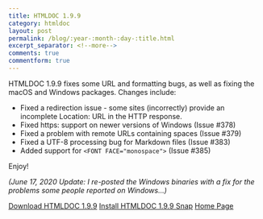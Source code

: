 ```yaml
---
title: HTMLDOC 1.9.9
category: htmldoc
layout: post
permalink: /blog/:year-:month-:day-:title.html
excerpt_separator: <!--more-->
comments: true
commentform: true
---
```


HTMLDOC 1.9.9 fixes some URL and formatting bugs, as well as fixing the macOS
and Windows packages. Changes include:

- Fixed a redirection issue - some sites (incorrectly) provide an incomplete
  Location: URL in the HTTP response.
- Fixed https: support on newer versions of Windows (Issue #378)
- Fixed a problem with remote URLs containing spaces (Issue #379)
- Fixed a UTF-8 processing bug for Markdown files (Issue #383)
- Added support for `<FONT FACE="monospace">` (Issue #385)

Enjoy!

*(June 17, 2020 Update: I re-posted the Windows binaries with a fix for the
problems some people reported on Windows...)*

<a class="btn btn-primary" href="https://github.com/michaelrsweet/htmldoc/releases/tag/v1.9.9">Download HTMLDOC 1.9.9</a>
<a class="btn btn-default" href="https://snapcraft.io/htmldoc">Install HTMLDOC 1.9.9 Snap</a>
<a class="btn btn-default" href="/htmldoc/index.html">Home Page</a>
